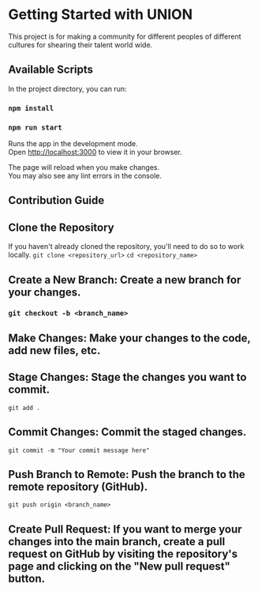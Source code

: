 # Getting Started with UNION

This project is for making a community for different peoples of different cultures for shearing their talent world wide.

## Available Scripts

In the project directory, you can run:
### `npm install`
### `npm run start`

Runs the app in the development mode.\
Open [http://localhost:3000](http://localhost:3000) to view it in your browser.

The page will reload when you make changes.\
You may also see any lint errors in the console.

## Contribution Guide

## Clone the Repository
 If you haven't already cloned the repository, you'll need to do so to work locally.
 `git clone <repository_url>`
 `cd <repository_name>`

## Create a New Branch: Create a new branch for your changes.
### `git checkout -b <branch_name>` 

## Make Changes: Make your changes to the code, add new files, etc.
## Stage Changes: Stage the changes you want to commit.
`git add .`

## Commit Changes: Commit the staged changes.

`git commit -m "Your commit message here"`

## Push Branch to Remote: Push the branch to the remote repository (GitHub).

`git push origin <branch_name>`

## Create Pull Request: If you want to merge your changes into the main branch, create a pull request on GitHub by visiting the repository's page and clicking on the "New pull request" button.